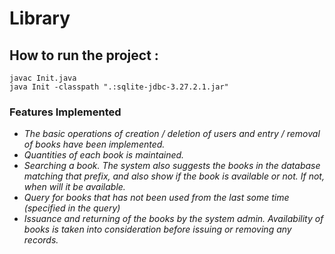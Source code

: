 # Library

## How to run the project : 

```
javac Init.java
java Init -classpath ".:sqlite-jdbc-3.27.2.1.jar"
```
### Features Implemented

- *The basic operations of creation / deletion of users and entry / removal of books have been implemented.*
- *Quantities of each book is maintained.*
- *Searching a book. The system also suggests the books in the database matching that prefix, and also show if the book is available or not. If not, when will it be available.* 
- *Query for books that has not been used from the last some time (specified in the query)*
- *Issuance and returning of the books by the system admin. Availability of books is taken into consideration before issuing or removing any records.*
